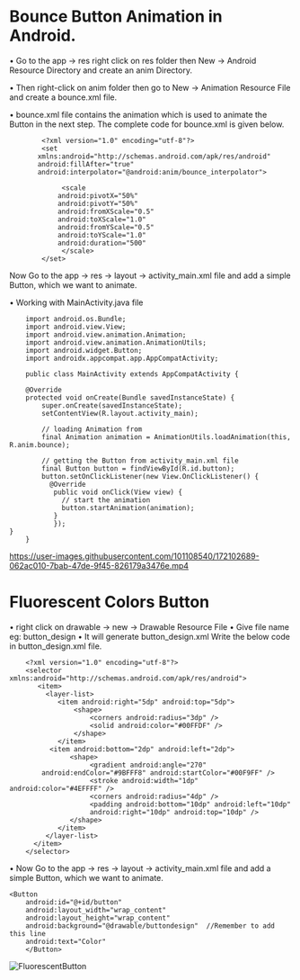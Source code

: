 # Bounce Button Animation in Android.

• Go to the app -> res right click on res folder then New -> Android Resource Directory and create an anim Directory.

• Then right-click on anim folder then go to New -> Animation Resource File and create a bounce.xml file.

• bounce.xml file contains the animation which is used to animate the Button in the next step. The complete code for bounce.xml is given below.



            <?xml version="1.0" encoding="utf-8"?>
            <set
	       xmlns:android="http://schemas.android.com/apk/res/android"
	       android:fillAfter="true"
	       android:interpolator="@android:anim/bounce_interpolator">

	             <scale
		        android:pivotX="50%"
		        android:pivotY="50%"
		        android:fromXScale="0.5"
		        android:toXScale="1.0"
		        android:fromYScale="0.5"
		        android:toYScale="1.0"
		        android:duration="500"
	             </scale>		
            </set>


Now Go to the app -> res -> layout -> activity_main.xml file and add a simple Button, which we want to animate.


• Working with MainActivity.java file



        import android.os.Bundle;
        import android.view.View;
        import android.view.animation.Animation;
        import android.view.animation.AnimationUtils;
        import android.widget.Button;
        import androidx.appcompat.app.AppCompatActivity;

        public class MainActivity extends AppCompatActivity {
	
      	@Override
      	protected void onCreate(Bundle savedInstanceState) {
		    super.onCreate(savedInstanceState);
		    setContentView(R.layout.activity_main);
		
		    // loading Animation from
		    final Animation animation = AnimationUtils.loadAnimation(this, R.anim.bounce);

		    // getting the Button from activity_main.xml file
		    final Button button = findViewById(R.id.button);
		    button.setOnClickListener(new View.OnClickListener() {
			  @Override
			   public void onClick(View view) {
				 // start the animation
				 button.startAnimation(animation);
			   }
	           });
	}
      	}

https://user-images.githubusercontent.com/101108540/172102689-062ac010-7bab-47de-9f45-826179a3476e.mp4    
# Fluorescent Colors Button   

• right click on drawable -> new -> Drawable Resource File
• Give file name eg: button_design
• It will generate button_design.xml
Write the below code in button_design.xml file.




        <?xml version="1.0" encoding="utf-8"?>
	    <selector xmlns:android="http://schemas.android.com/apk/res/android">
    	   <item>
             <layer-list>
                <item android:right="5dp" android:top="5dp">
                    <shape>
                    	<corners android:radius="3dp" />
                    	<solid android:color="#00FFDF" />
               	    </shape>
                </item>
              <item android:bottom="2dp" android:left="2dp">
                   <shape>
                        <gradient android:angle="270"
			android:endColor="#9BFFF8" android:startColor="#00F9FF" />
                    	<stroke android:width="1dp" android:color="#4EFFFF" />
                    	<corners android:radius="4dp" />
                    	<padding android:bottom="10dp" android:left="10dp"
                        android:right="10dp" android:top="10dp" />
                   </shape>
                </item>
             </layer-list>
          </item>
        </selector>
	


• Now Go to the app -> res -> layout -> activity_main.xml file and add a simple Button, which we want to animate.


	
	<Button
        android:id="@+id/button"
        android:layout_width="wrap_content"
        android:layout_height="wrap_content"
        android:background="@drawable/buttondesign"  //Remember to add this line 
        android:text="Color"
        </Button>



![FluorescentButton](https://user-images.githubusercontent.com/101108540/172101683-498610db-e13c-4c71-bafa-38cfaad44dd0.png)




